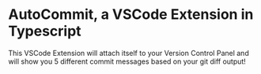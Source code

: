 # AutoCommit, a VSCode Extension in Typescript

This VSCode Extension will attach itself to your Version Control Panel and will show you 5 different commit messages based on your git diff output!

